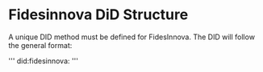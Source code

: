 # Fidesinnova DiD Structure
A unique DID method must be defined for FidesInnova. The DID will follow the general format:

'''
did:fidesinnova:<method-specific-identifier>
'''
